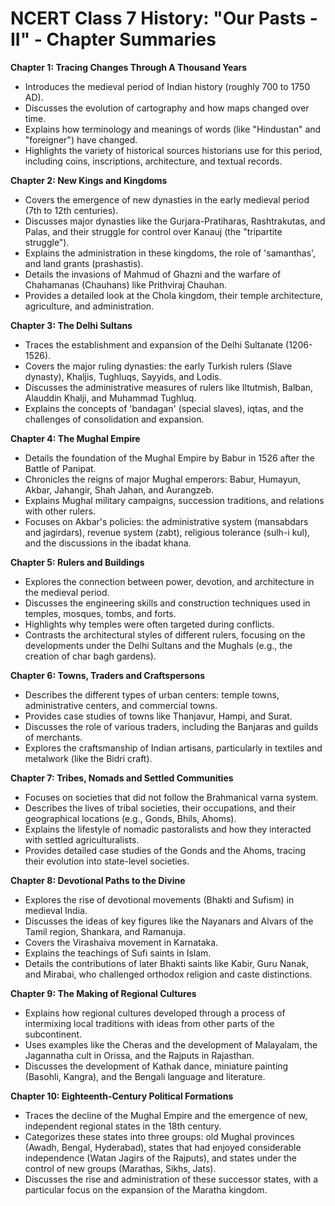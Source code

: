 # NCERT Class 7 History: "Our Pasts - II" - Chapter Summaries

**Chapter 1: Tracing Changes Through A Thousand Years**
*   Introduces the medieval period of Indian history (roughly 700 to 1750 AD).
*   Discusses the evolution of cartography and how maps changed over time.
*   Explains how terminology and meanings of words (like "Hindustan" and "foreigner") have changed.
*   Highlights the variety of historical sources historians use for this period, including coins, inscriptions, architecture, and textual records.

**Chapter 2: New Kings and Kingdoms**
*   Covers the emergence of new dynasties in the early medieval period (7th to 12th centuries).
*   Discusses major dynasties like the Gurjara-Pratiharas, Rashtrakutas, and Palas, and their struggle for control over Kanauj (the "tripartite struggle").
*   Explains the administration in these kingdoms, the role of 'samanthas', and land grants (prashastis).
*   Details the invasions of Mahmud of Ghazni and the warfare of Chahamanas (Chauhans) like Prithviraj Chauhan.
*   Provides a detailed look at the Chola kingdom, their temple architecture, agriculture, and administration.

**Chapter 3: The Delhi Sultans**
*   Traces the establishment and expansion of the Delhi Sultanate (1206-1526).
*   Covers the major ruling dynasties: the early Turkish rulers (Slave dynasty), Khaljis, Tughluqs, Sayyids, and Lodis.
*   Discusses the administrative measures of rulers like Iltutmish, Balban, Alauddin Khalji, and Muhammad Tughluq.
*   Explains the concepts of 'bandagan' (special slaves), iqtas, and the challenges of consolidation and expansion.

**Chapter 4: The Mughal Empire**
*   Details the foundation of the Mughal Empire by Babur in 1526 after the Battle of Panipat.
*   Chronicles the reigns of major Mughal emperors: Babur, Humayun, Akbar, Jahangir, Shah Jahan, and Aurangzeb.
*   Explains Mughal military campaigns, succession traditions, and relations with other rulers.
*   Focuses on Akbar's policies: the administrative system (mansabdars and jagirdars), revenue system (zabt), religious tolerance (sulh-i kul), and the discussions in the ibadat khana.

**Chapter 5: Rulers and Buildings**
*   Explores the connection between power, devotion, and architecture in the medieval period.
*   Discusses the engineering skills and construction techniques used in temples, mosques, tombs, and forts.
*   Highlights why temples were often targeted during conflicts.
*   Contrasts the architectural styles of different rulers, focusing on the developments under the Delhi Sultans and the Mughals (e.g., the creation of char bagh gardens).

**Chapter 6: Towns, Traders and Craftspersons**
*   Describes the different types of urban centers: temple towns, administrative centers, and commercial towns.
*   Provides case studies of towns like Thanjavur, Hampi, and Surat.
*   Discusses the role of various traders, including the Banjaras and guilds of merchants.
*   Explores the craftsmanship of Indian artisans, particularly in textiles and metalwork (like the Bidri craft).

**Chapter 7: Tribes, Nomads and Settled Communities**
*   Focuses on societies that did not follow the Brahmanical varna system.
*   Describes the lives of tribal societies, their occupations, and their geographical locations (e.g., Gonds, Bhils, Ahoms).
*   Explains the lifestyle of nomadic pastoralists and how they interacted with settled agriculturalists.
*   Provides detailed case studies of the Gonds and the Ahoms, tracing their evolution into state-level societies.

**Chapter 8: Devotional Paths to the Divine**
*   Explores the rise of devotional movements (Bhakti and Sufism) in medieval India.
*   Discusses the ideas of key figures like the Nayanars and Alvars of the Tamil region, Shankara, and Ramanuja.
*   Covers the Virashaiva movement in Karnataka.
*   Explains the teachings of Sufi saints in Islam.
*   Details the contributions of later Bhakti saints like Kabir, Guru Nanak, and Mirabai, who challenged orthodox religion and caste distinctions.

**Chapter 9: The Making of Regional Cultures**
*   Explains how regional cultures developed through a process of intermixing local traditions with ideas from other parts of the subcontinent.
*   Uses examples like the Cheras and the development of Malayalam, the Jagannatha cult in Orissa, and the Rajputs in Rajasthan.
*   Discusses the development of Kathak dance, miniature painting (Basohli, Kangra), and the Bengali language and literature.

**Chapter 10: Eighteenth-Century Political Formations**
*   Traces the decline of the Mughal Empire and the emergence of new, independent regional states in the 18th century.
*   Categorizes these states into three groups: old Mughal provinces (Awadh, Bengal, Hyderabad), states that had enjoyed considerable independence (Watan Jagirs of the Rajputs), and states under the control of new groups (Marathas, Sikhs, Jats).
*   Discusses the rise and administration of these successor states, with a particular focus on the expansion of the Maratha kingdom.
